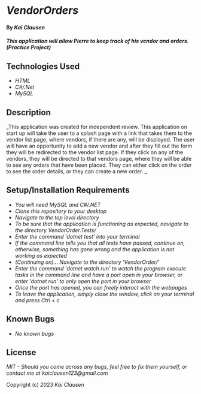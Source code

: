 # _VendorOrders_

#### By _**Kai Clausen**_

#### _This application will allow Pierre to keep track of his vendor and orders. (Practice Project)_

## Technologies Used

* _HTML_
* _C#/.Net_
* _MySQL_

## Description

_This application was created for independent review. This application on start up will take the user to a splash page with a link that takes them to the vendor list page, where vendors, if there are any, will be displayed. The user will have an opportunity to add a new vendor and after they fill out the form they will be redirected to the vendor list page. If they click on any of the vendors, they will be directed to that vendors page, where they will be able to see any orders that have been placed. They can either click on the order to see the order details, or they can create a new order. _

## Setup/Installation Requirements

* _You will need MySQL and C#/.NET_
* _Clone this repository to your desktop_
* _Navigate to the top level directory_
* _To be sure that the application is functioning as expected, navigate to the directory VendorOrder.Tests/_
* _Enter the command 'dotnet test' into your terminal_
* _If the command line tells you that all tests have passed, continue on, otherwise, something has gone wrong and the application is not working as expected_
* _(Continuing on)... Navigate to the directory 'VendorOrder/'_
* _Enter the command 'dotnet watch run' to watch the program execute tasks in the command line and have a port open in your browser, or enter 'dotnet run' to only open the port in your browser_
* _Once the port has opened, you can freely interact with the webpages_
* _To leave the application, simply close the window, click on your terminal and press Ctrl + c_

## Known Bugs

* _No known bugs_

## License

_MIT - Should you come across any bugs, feel free to fix them yourself, or contact me at kaiclausen123@gmail.com_

Copyright (c) _2023_ _Kai Clausen_